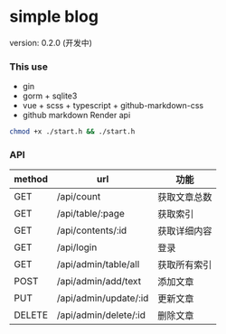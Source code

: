 # simple blog

version: 0.2.0 (开发中)

### This use

+ gin
+ gorm + sqlite3
+ vue + scss + typescript + github-markdown-css
+ github markdown Render api

```bash
chmod +x ./start.h && ./start.h
```

### API

| method | url                     | 功能          |
| ------ | -----------------       | -----------  |
| GET    | /api/count              | 获取文章总数   |
| GET    | /api/table/:page        | 获取索引      |
| GET    | /api/contents/:id       | 获取详细内容  |
| GET    | /api/login              | 登录         |
| GET    | /api/admin/table/all    | 获取所有索引  |
| POST   | /api/admin/add/text     | 添加文章     |
| PUT    | /api/admin/update/:id   | 更新文章     |
| DELETE | /api/admin/delete/:id   | 删除文章     |

